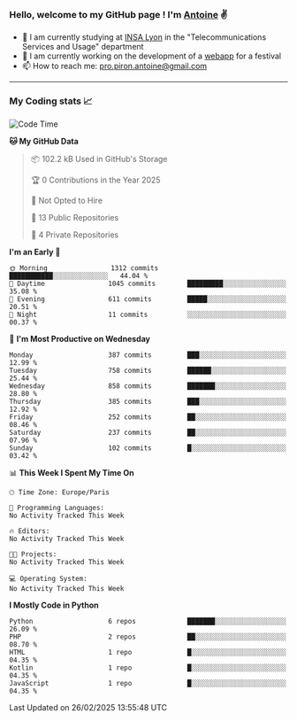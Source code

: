 ### Hello, welcome to my GitHub page ! I'm [Antoine](https://github.com/AntoinePiron) ✌️

- 🌱 I am currently studying at [INSA Lyon](https://www.insa-lyon.fr) in the "Telecommunications Services and Usage" department
- 🔭 I am currently working on the development of a [webapp](https://github.com/24HeuresINSA/Overbookd) for a festival
- 📫 How to reach me: [pro.piron.antoine@gmail.com](mailto:pro.piron.antoine@gmail.com)

---

### My Coding stats 📈
<!--START_SECTION:waka-->
![Code Time](http://img.shields.io/badge/Code%20Time-214%20hrs%209%20mins-blue)

**🐱 My GitHub Data** 

> 📦 102.2 kB Used in GitHub's Storage 
 > 
> 🏆 0 Contributions in the Year 2025
 > 
> 🚫 Not Opted to Hire
 > 
> 📜 13 Public Repositories 
 > 
> 🔑 4 Private Repositories 
 > 
**I'm an Early 🐤** 

```text
🌞 Morning                1312 commits        ███████████░░░░░░░░░░░░░░   44.04 % 
🌆 Daytime                1045 commits        █████████░░░░░░░░░░░░░░░░   35.08 % 
🌃 Evening                611 commits         █████░░░░░░░░░░░░░░░░░░░░   20.51 % 
🌙 Night                  11 commits          ░░░░░░░░░░░░░░░░░░░░░░░░░   00.37 % 
```
📅 **I'm Most Productive on Wednesday** 

```text
Monday                   387 commits         ███░░░░░░░░░░░░░░░░░░░░░░   12.99 % 
Tuesday                  758 commits         ██████░░░░░░░░░░░░░░░░░░░   25.44 % 
Wednesday                858 commits         ███████░░░░░░░░░░░░░░░░░░   28.80 % 
Thursday                 385 commits         ███░░░░░░░░░░░░░░░░░░░░░░   12.92 % 
Friday                   252 commits         ██░░░░░░░░░░░░░░░░░░░░░░░   08.46 % 
Saturday                 237 commits         ██░░░░░░░░░░░░░░░░░░░░░░░   07.96 % 
Sunday                   102 commits         █░░░░░░░░░░░░░░░░░░░░░░░░   03.42 % 
```


📊 **This Week I Spent My Time On** 

```text
🕑︎ Time Zone: Europe/Paris

💬 Programming Languages: 
No Activity Tracked This Week

🔥 Editors: 
No Activity Tracked This Week

🐱‍💻 Projects: 
No Activity Tracked This Week

💻 Operating System: 
No Activity Tracked This Week
```

**I Mostly Code in Python** 

```text
Python                   6 repos             ███████░░░░░░░░░░░░░░░░░░   26.09 % 
PHP                      2 repos             ██░░░░░░░░░░░░░░░░░░░░░░░   08.70 % 
HTML                     1 repo              █░░░░░░░░░░░░░░░░░░░░░░░░   04.35 % 
Kotlin                   1 repo              █░░░░░░░░░░░░░░░░░░░░░░░░   04.35 % 
JavaScript               1 repo              █░░░░░░░░░░░░░░░░░░░░░░░░   04.35 % 
```




 Last Updated on 26/02/2025 13:55:48 UTC
<!--END_SECTION:waka-->
